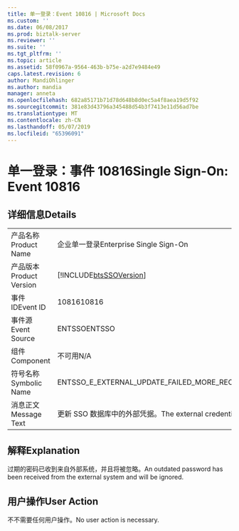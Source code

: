 ```yaml
---
title: 单一登录：Event 10816 | Microsoft Docs
ms.custom: ''
ms.date: 06/08/2017
ms.prod: biztalk-server
ms.reviewer: ''
ms.suite: ''
ms.tgt_pltfrm: ''
ms.topic: article
ms.assetid: 58f0967a-9564-463b-b75e-a2d7e9484e49
caps.latest.revision: 6
author: MandiOhlinger
ms.author: mandia
manager: anneta
ms.openlocfilehash: 682a85171b71d78d648b8d0ec5a4f8aea19d5f92
ms.sourcegitcommit: 381e83d43796a345488d54b3f7413e11d56ad7be
ms.translationtype: MT
ms.contentlocale: zh-CN
ms.lasthandoff: 05/07/2019
ms.locfileid: "65396091"
---
```

# <a name="single-sign-on-event-10816"></a><span data-ttu-id="c3ee4-102">单一登录：事件 10816</span><span class="sxs-lookup"><span data-stu-id="c3ee4-102">Single Sign-On: Event 10816</span></span>
## <a name="details"></a><span data-ttu-id="c3ee4-103">详细信息</span><span class="sxs-lookup"><span data-stu-id="c3ee4-103">Details</span></span>  
  
|                 |                                                               |
|-----------------|---------------------------------------------------------------|
|  <span data-ttu-id="c3ee4-104">产品名称</span><span class="sxs-lookup"><span data-stu-id="c3ee4-104">Product Name</span></span>   |                   <span data-ttu-id="c3ee4-105">企业单一登录</span><span class="sxs-lookup"><span data-stu-id="c3ee4-105">Enterprise Single Sign-On</span></span>                   |
| <span data-ttu-id="c3ee4-106">产品版本</span><span class="sxs-lookup"><span data-stu-id="c3ee4-106">Product Version</span></span> |  [!INCLUDE[btsSSOVersion](../includes/btsssoversion-md.md)]   |
|    <span data-ttu-id="c3ee4-107">事件 ID</span><span class="sxs-lookup"><span data-stu-id="c3ee4-107">Event ID</span></span>     |                             <span data-ttu-id="c3ee4-108">10816</span><span class="sxs-lookup"><span data-stu-id="c3ee4-108">10816</span></span>                             |
|  <span data-ttu-id="c3ee4-109">事件源</span><span class="sxs-lookup"><span data-stu-id="c3ee4-109">Event Source</span></span>   |                            <span data-ttu-id="c3ee4-110">ENTSSO</span><span class="sxs-lookup"><span data-stu-id="c3ee4-110">ENTSSO</span></span>                             |
|    <span data-ttu-id="c3ee4-111">组件</span><span class="sxs-lookup"><span data-stu-id="c3ee4-111">Component</span></span>    |                              <span data-ttu-id="c3ee4-112">不可用</span><span class="sxs-lookup"><span data-stu-id="c3ee4-112">N/A</span></span>                              |
|  <span data-ttu-id="c3ee4-113">符号名称</span><span class="sxs-lookup"><span data-stu-id="c3ee4-113">Symbolic Name</span></span>  |          <span data-ttu-id="c3ee4-114">ENTSSO_E_EXTERNAL_UPDATE_FAILED_MORE_RECENT</span><span class="sxs-lookup"><span data-stu-id="c3ee4-114">ENTSSO_E_EXTERNAL_UPDATE_FAILED_MORE_RECENT</span></span>          |
|  <span data-ttu-id="c3ee4-115">消息正文</span><span class="sxs-lookup"><span data-stu-id="c3ee4-115">Message Text</span></span>   | <span data-ttu-id="c3ee4-116">更新 SSO 数据库中的外部凭据。</span><span class="sxs-lookup"><span data-stu-id="c3ee4-116">The external credentials in the SSO database are more recent.</span></span> |
  
## <a name="explanation"></a><span data-ttu-id="c3ee4-117">解释</span><span class="sxs-lookup"><span data-stu-id="c3ee4-117">Explanation</span></span>  
 <span data-ttu-id="c3ee4-118">过期的密码已收到来自外部系统，并且将被忽略。</span><span class="sxs-lookup"><span data-stu-id="c3ee4-118">An outdated password has been received from the external system and will be ignored.</span></span>  
  
## <a name="user-action"></a><span data-ttu-id="c3ee4-119">用户操作</span><span class="sxs-lookup"><span data-stu-id="c3ee4-119">User Action</span></span>  
 <span data-ttu-id="c3ee4-120">不不需要任何用户操作。</span><span class="sxs-lookup"><span data-stu-id="c3ee4-120">No user action is necessary.</span></span>